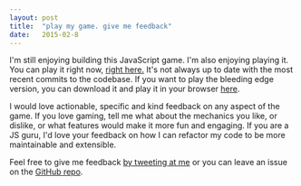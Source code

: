 ```yaml
---
layout: post
title:  "play my game. give me feedback"
date:   2015-02-8
---
```

<p>I'm still enjoying building this JavaScript game. I'm also enjoying playing it.
You can play it right now, <a href="/rts">right here.</a> It's not always up to
date with the most recent commits to the codebase. If you want to play the
bleeding edge version, you can download it and play it in your browser
<a href="https://github.com/tsamb/rts-tower-defence">here</a>.
</p>
<p>I would love actionable, specific and kind feedback on any aspect of the game.
If you love gaming, tell me what about the mechanics you like, or dislike, or
what features would make it more fun and engaging. If you are a JS guru,
I'd love your feedback on how I can refactor my code to be more maintainable and
extensible.
</p>
<p>Feel free to give me feedback <a href="https://www.twitter.com/srossblack">by tweeting at me</a>
or you can leave an issue on the <a href="https://github.com/tsamb/rts-tower-defence">GitHub repo</a>.
</p>